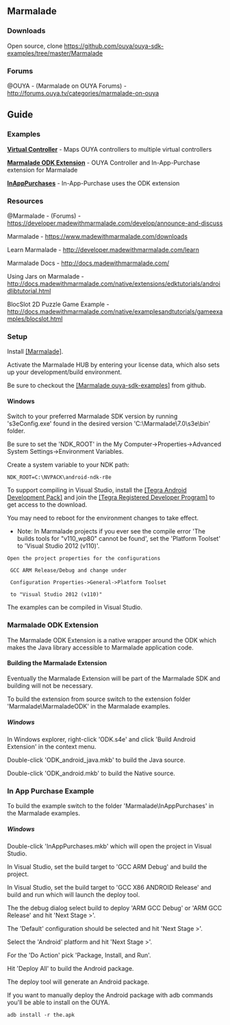 ## Marmalade

### Downloads
Open source, clone https://github.com/ouya/ouya-sdk-examples/tree/master/Marmalade

### Forums

@OUYA - (Marmalade on OUYA Forums) - http://forums.ouya.tv/categories/marmalade-on-ouya<br/>

## Guide

### Examples

<a target=_blank href="https://github.com/ouya/ouya-sdk-examples/tree/master/Marmalade/VirtualController"><b>Virtual Controller</b></a> - Maps OUYA controllers to multiple virtual controllers

<a target=_blank href="https://github.com/ouya/ouya-sdk-examples/tree/master/Marmalade/MarmaladeODK"><b>Marmalade ODK Extension</b></a> - OUYA Controller and In-App-Purchase extension for Marmalade

<a target=_blank href="https://github.com/ouya/ouya-sdk-examples/tree/master/Marmalade/InAppPurchases"><b>InAppPurchases</b></a> - In-App-Purchase uses the ODK extension

### Resources

@Marmalade - (Forums) - https://developer.madewithmarmalade.com/develop/announce-and-discuss

Marmalade - https://www.madewithmarmalade.com/downloads

Learn Marmalade - http://developer.madewithmarmalade.com/learn

Marmalade Docs - http://docs.madewithmarmalade.com/

Using Jars on Marmalade - http://docs.madewithmarmalade.com/native/extensions/edktutorials/androidlibtutorial.html

BlocSlot 2D Puzzle Game Example - http://docs.madewithmarmalade.com/native/examplesandtutorials/gameexamples/blocslot.html

### Setup

Install <a target=_blank href="https://www.madewithmarmalade.com/free-trial">[Marmalade]</a>.

Activate the Marmalade HUB by entering your license data, which also sets up your development/build environment.

Be sure to checkout the <a target=_blank href="https://github.com/ouya/ouya-sdk-examples/tree/master/Marmalade">[Marmalade ouya-sdk-examples]</a> from github.

#### Windows

Switch to your preferred Marmalade SDK version by running 's3eConfig.exe' found in the desired version 'C:\Marmalade\7.0\s3e\bin' folder.

Be sure to set the 'NDK_ROOT' in the My Computer->Properties->Advanced System Settings->Environment Variables.

Create a system variable to your NDK path:

```
NDK_ROOT=C:\NVPACK\android-ndk-r8e
```

To support compiling in Visual Studio, install the <a target=_blank href="https://developer.nvidia.com/tegra-resources">[Tegra Android Development Pack]</a> and join the <a target=_blank href="https://developer.nvidia.com/registered-developer-programs">[Tegra Registered Developer Program]</a> to get access to the download.

You may need to reboot for the environment changes to take effect.

* Note: In Marmalade projects if you ever see the compile error 'The builds tools for "v110_wp80" cannot be found', set the 'Platform Toolset' to 'Visual Studio 2012 (v110)'.

```
Open the project properties for the configurations

 GCC ARM Release/Debug and change under
 
 Configuration Properties->General->Platform Toolset
 
 to "Visual Studio 2012 (v110)"
```

The examples can be compiled in Visual Studio.

### Marmalade ODK Extension

The Marmalade ODK Extension is a native wrapper around the ODK which makes the Java library accessible to Marmalade application code.

#### Building the Marmalade Extension

Eventually the Marmalade Extension will be part of the Marmalade SDK and building will not be necessary.

To build the extension from source switch to the extension folder 'Marmalade\MarmaladeODK' in the Marmalade examples.

##### Windows

In Windows explorer, right-click 'ODK.s4e' and click 'Build Android Extension' in the context menu.

Double-click 'ODK_android_java.mkb' to build the Java source.

Double-click 'ODK_android.mkb' to build the Native source.

### In App Purchase Example

To build the example switch to the folder 'Marmalade\InAppPurchases' in the Marmalade examples.

##### Windows

Double-click 'InAppPurchases.mkb' which will open the project in Visual Studio.

In Visual Studio, set the build target to 'GCC ARM Debug' and build the project.

In Visual Studio, set the build target to 'GCC X86 ANDROID Release' and build and run which will launch the deploy tool.

The the debug dialog select build to deploy 'ARM GCC Debug' or 'ARM GCC Release' and hit 'Next Stage &gt;'.

The 'Default' configuration should be selected and hit 'Next Stage &gt;'.

Select the 'Android' platform and hit 'Next Stage &gt;'.

For the 'Do Action' pick 'Package, Install, and Run'.

Hit 'Deploy All' to build the Android package.

The deploy tool will generate an Android package.

If you want to manually deploy the Android package with adb commands you'll be able to install on the OUYA.

```
adb install -r the.apk
```

